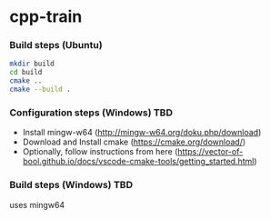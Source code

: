 # cpp-train

### Build steps (Ubuntu)
```sh
mkdir build
cd build
cmake ..
cmake --build .
```

### Configuration steps (Windows) TBD
- Install mingw-w64 (http://mingw-w64.org/doku.php/download)
- Download and Install cmake (https://cmake.org/download/)
- Optionally, follow instructions from here (https://vector-of-bool.github.io/docs/vscode-cmake-tools/getting_started.html)


### Build steps (Windows) TBD
uses mingw64
```sh

```